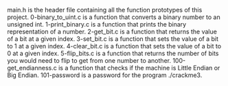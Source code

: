 main.h is the header file containing all the function prototypes of this project.
0-binary_to_uint.c is a function that converts a binary number to an unsigned int.
1-print_binary.c is a function that prints the binary representation of a number.
2-get_bit.c is a function that returns the value of a bit at a given index.
3-set_bit.c is a function that sets the value of a bit to 1 at a given index.
4-clear_bit.c is a function that sets the value of a bit to 0 at a given index.
5-flip_bits.c is a function that returns the number of bits you would need to flip to get from one number to another.
100-get_endianness.c is a function that checks if the machine is Little Endian or Big Endian.
101-password is a password for the program ./crackme3.
